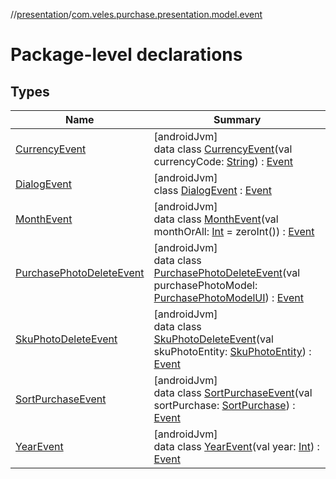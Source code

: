 //[presentation](../../index.md)/[com.veles.purchase.presentation.model.event](index.md)

# Package-level declarations

## Types

| Name | Summary |
|---|---|
| [CurrencyEvent](-currency-event/index.md) | [androidJvm]<br>data class [CurrencyEvent](-currency-event/index.md)(val currencyCode: [String](https://kotlinlang.org/api/latest/jvm/stdlib/kotlin/-string/index.html)) : [Event](../com.veles.purchase.presentation.data.bus/-event/index.md) |
| [DialogEvent](-dialog-event/index.md) | [androidJvm]<br>class [DialogEvent](-dialog-event/index.md) : [Event](../com.veles.purchase.presentation.data.bus/-event/index.md) |
| [MonthEvent](-month-event/index.md) | [androidJvm]<br>data class [MonthEvent](-month-event/index.md)(val monthOrAll: [Int](https://kotlinlang.org/api/latest/jvm/stdlib/kotlin/-int/index.html) = zeroInt()) : [Event](../com.veles.purchase.presentation.data.bus/-event/index.md) |
| [PurchasePhotoDeleteEvent](-purchase-photo-delete-event/index.md) | [androidJvm]<br>data class [PurchasePhotoDeleteEvent](-purchase-photo-delete-event/index.md)(val purchasePhotoModel: [PurchasePhotoModelUI](../com.veles.purchase.presentation.model.purchase/-purchase-photo-model-u-i/index.md)) : [Event](../com.veles.purchase.presentation.data.bus/-event/index.md) |
| [SkuPhotoDeleteEvent](-sku-photo-delete-event/index.md) | [androidJvm]<br>data class [SkuPhotoDeleteEvent](-sku-photo-delete-event/index.md)(val skuPhotoEntity: [SkuPhotoEntity](../../../data/data/com.veles.purchase.data.room.table/-sku-photo-entity/index.md)) : [Event](../com.veles.purchase.presentation.data.bus/-event/index.md) |
| [SortPurchaseEvent](-sort-purchase-event/index.md) | [androidJvm]<br>data class [SortPurchaseEvent](-sort-purchase-event/index.md)(val sortPurchase: [SortPurchase](../com.veles.purchase.presentation.model.sort/-sort-purchase/index.md)) : [Event](../com.veles.purchase.presentation.data.bus/-event/index.md) |
| [YearEvent](-year-event/index.md) | [androidJvm]<br>data class [YearEvent](-year-event/index.md)(val year: [Int](https://kotlinlang.org/api/latest/jvm/stdlib/kotlin/-int/index.html)) : [Event](../com.veles.purchase.presentation.data.bus/-event/index.md) |
